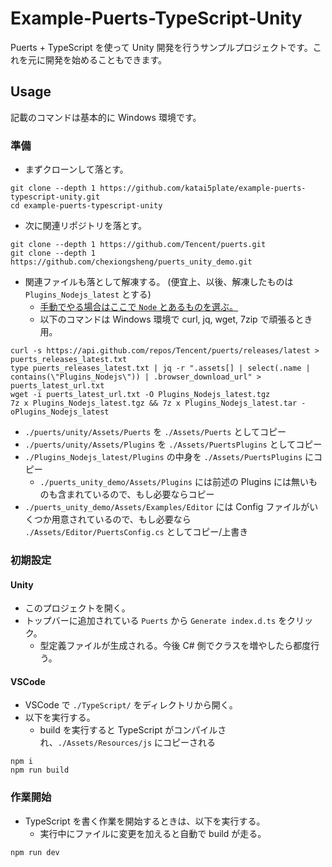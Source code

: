 # Example-Puerts-TypeScript-Unity

Puerts + TypeScript を使って Unity 開発を行うサンプルプロジェクトです。これを元に開発を始めることもできます。

## Usage

記載のコマンドは基本的に Windows 環境です。

### 準備

- まずクローンして落とす。

```
git clone --depth 1 https://github.com/katai5plate/example-puerts-typescript-unity.git
cd example-puerts-typescript-unity
```

- 次に関連リポジトリを落とす。

```
git clone --depth 1 https://github.com/Tencent/puerts.git
git clone --depth 1 https://github.com/chexiongsheng/puerts_unity_demo.git
```

- 関連ファイルも落として解凍する。 (便宜上、以後、解凍したものは `Plugins_Nodejs_latest` とする)
  - [手動でやる場合はここで `Node` とあるものを選ぶ。](https://github.com/Tencent/puerts/releases)
  - 以下のコマンドは Windows 環境で curl, jq, wget, 7zip で頑張るとき用。

```
curl -s https://api.github.com/repos/Tencent/puerts/releases/latest > puerts_releases_latest.txt
type puerts_releases_latest.txt | jq -r ".assets[] | select(.name | contains(\"Plugins_Nodejs\")) | .browser_download_url" > puerts_latest_url.txt
wget -i puerts_latest_url.txt -O Plugins_Nodejs_latest.tgz
7z x Plugins_Nodejs_latest.tgz && 7z x Plugins_Nodejs_latest.tar -oPlugins_Nodejs_latest
```

- `./puerts/unity/Assets/Puerts` を `./Assets/Puerts` としてコピー
- `./puerts/unity/Assets/Plugins` を `./Assets/PuertsPlugins` としてコピー
- `./Plugins_Nodejs_latest/Plugins` の中身を `./Assets/PuertsPlugins` にコピー
  - `./puerts_unity_demo/Assets/Plugins` には前述の Plugins には無いものも含まれているので、もし必要ならコピー
- `./puerts_unity_demo/Assets/Examples/Editor` には Config ファイルがいくつか用意されているので、もし必要なら `./Assets/Editor/PuertsConfig.cs` としてコピー/上書き

### 初期設定

#### Unity

- このプロジェクトを開く。
- トップバーに追加されている `Puerts` から `Generate index.d.ts` をクリック。
  - 型定義ファイルが生成される。今後 C# 側でクラスを増やしたら都度行う。

#### VSCode

- VSCode で `./TypeScript/` をディレクトリから開く。
- 以下を実行する。
  - build を実行すると TypeScript がコンパイルされ、`./Assets/Resources/js` にコピーされる

```
npm i
npm run build
```

### 作業開始

- TypeScript を書く作業を開始するときは、以下を実行する。
  - 実行中にファイルに変更を加えると自動で build が走る。

```
npm run dev
```
